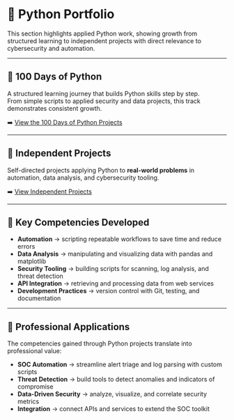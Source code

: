 # 🧰 **Python Portfolio**

This section highlights applied Python work, showing growth from structured learning to independent projects with direct relevance to cybersecurity and automation.  

---

## 🐍 **100 Days of Python**  
A structured learning journey that builds Python skills step by step.  
From simple scripts to applied security and data projects, this track demonstrates consistent growth.  

➡️ [View the 100 Days of Python Projects](100-days/index.md)  

---

## 🔬 **Independent Projects**  
Self-directed projects applying Python to **real-world problems** in automation, data analysis, and cybersecurity tooling.  

➡️ [View Independent Projects](projects/index.md)  

---


## 🧩 **Key Competencies Developed**  
- **Automation** → scripting repeatable workflows to save time and reduce errors  
- **Data Analysis** → manipulating and visualizing data with pandas and matplotlib  
- **Security Tooling** → building scripts for scanning, log analysis, and threat detection  
- **API Integration** → retrieving and processing data from web services  
- **Development Practices** → version control with Git, testing, and documentation  

---

## 💼 **Professional Applications**  
The competencies gained through Python projects translate into professional value:  
- **SOC Automation** → streamline alert triage and log parsing with custom scripts  
- **Threat Detection** → build tools to detect anomalies and indicators of compromise  
- **Data-Driven Security** → analyze, visualize, and correlate security metrics  
- **Integration** → connect APIs and services to extend the SOC toolkit  
